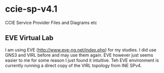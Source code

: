 # ccie-sp-v4.1
CCIE Service Provider Files and Diagrams etc

EVE Virtual Lab
---------------
I am using EVE (http://www.eve-ng.net/index.php) for my studies. I did use GNS3 and VIRL before and may use them again. EVE however just seems easier to me for some reason I just found it intuitive. Teh EVE environment is currently running a direct copy of the VIRL topology from INE SPv4. 
